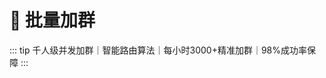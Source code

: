 # 🤝 批量加群

::: tip
千人级并发加群｜智能路由算法｜<span class="counter">每小时3000+</span>精准加群｜<span class="highlight">98%成功率保障</span>
:::